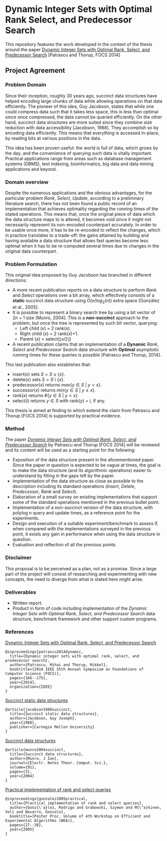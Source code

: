 Dynamic Integer Sets with Optimal Rank Select, and Predecessor Search
============
This repository features the work developed in the context of the thesis around the paper [Dynamic Integer Sets with Optimal Rank, Select, and Predecessor Search](https://arxiv.org/pdf/1408.3045) [Patrascu and Thorup, FOCS 2014]

## Project Agreement
### Problem Domain
Since their inception, roughly 30 years ago, succinct data structures have helped encoding large chunks of data while allowing operations on that data efficiently. The pioneer of this idea, Guy Jacobson, states that while one could compress data such that it takes less space, this is less than optimal since once compressed, the data cannot be queried efficiently. On the other hand, succinct data structures are more suited since they combine size reduction with data accessibility [Jacobson, 1988]. They accomplish so by encoding data efficiently. This means that everything is accessed in-place, by reading bits at various positions in the data.

This idea has been proven useful: the world is full of data, which grows by the day, and the convenience of querying such data is vitally important. Practical applications range from areas such as database management systems (DBMS), text indexing, bioinformatics, big data and data mining applications and beyond.

### Domain overview
Despite the numerous applications and the obvious advantages, for the particular problem _Rank_, _Select_, _Update_, according to a preliminary literature search, there has not been found a public record of an implementation that achieves optimality regarding the running times of the stated operations. This means that, once the original piece of data which the data structure maps to is altered, it becomes void since it might not necessarily represent its non-encoded counterpart accurately. In order to be usable once more, it has to be re-encoded to reflect the changes, which in practice translates to a trade-off: the gains attained by building and having available a data structure that allows fast queries become less optimal when it has to be re-computed several times due to changes in the original data counterpart.

### Problem Formulation
This original idea proposed by Guy Jacobson has branched in different directions:
- A more recent publication reports on a data structure to perform _Rank_ and _Select_ operations over a bit array, which effectively consists of a **static** succinct data structure using $O(n/log_2(n))$ extra space [González et al., 2005].
- It is possible to represent a binary search tree by using a bit vector of $2n+1$ size [Munro, 2004]. This is a **non-succinct** approach to the problem, but once the tree is represented by such bit vector, querying:
    - Left child ($x$) = $2$ rank($x$).
    - Right child ($x$) = $2$ rank($x$)$+1$.
    - Parent ($x$) = select($\lfloor x/2 \rfloor$)
- A recent publication claims that an implementation of a **Dynamic** _Rank_, _Select_ and _Predecessor Search_ data structure with **Optimal** asymptotic running times for these queries is possible [Patrascu and Thorup, 2014].

This last publication also establishes that: 
- insert($x$) sets $S=S \cup \{x\}$.
- delete($x$) sets $S=S \setminus \{x\}$.
- predecessor($x$) returns $max\{y\in S\ |\ y < x\}$.
- successor($x$) returns $min\{y\in S\ |\ y \geq x\}$.
- rank($x$) returns $\#\{y\in S\ |\ y < x\}$.
- select($i$) returns $y \in S$ with rank($y$) = $i$, if any.

This thesis is aimed at finding to which extend the claim from Patrascu and Thorup [FOCS 2014] is supported by practical evidence.

### Method
The paper _[Dynamic Integer Sets with Optimal Rank, Select, and Predecessor Search](https://arxiv.org/pdf/1408.3045)_ by Patrascu and Thorup [FOCS 2014] will be reviewed and its content will be used as a starting point for the following:
- Exposition of the data structure present in the aforementioned paper. Since the paper in question is expected to be vague at times, the goal is to make the data structure (and its algorithmic operations) easier to understand by filling in the gaps left by the paper.
- Implementation of the data structure as close as possible to the description including its standard operations (_Insert_, _Delete_, _Predecessor_, _Rank_ and _Select_).
- Elaboration of a small survey on existing implementations that support some of the standard operations mentioned in the previous bullet point.
- Implementation of a non-succinct version of the data structure, with polylog n query and update times, as a reference point for the experiments.
- Design and execution of a suitable experiment/benchmark to assess if, when compared with the implementations surveyed in the previous point, it exists any gain in performance when using the data structure in question.
- Evaluation and reflection of all the previous points.

### Disclaimer
This proposal is to be perceived as a plan, not as a promise. Since a large part of the project will consist of researching and experimenting with new concepts, the need to diverge from what is stated here might arise.

### Deliverables
- Written report.
- Product in form of code including implementation of the _Dynamic Integer Sets with Optimal Rank, Select, and Predecessor Search_ data structure, benchmark framework and other support custom programs.

### References
[Dynamic Integer Sets with Optimal Rank, Select, and Predecessor Search](https://arxiv.org/pdf/1408.3045)
```
@inproceedings{patrascu2014dynamic,
  title={Dynamic integer sets with optimal rank, select, and predecessor search},
  author={Patrascu, Mihai and Thorup, Mikkel},
  booktitle={2014 IEEE 55th Annual Symposium on Foundations of Computer Science (FOCS)},
  pages={166--175},
  year={2014},
  organization={IEEE}
}
```


[Succinct static data structures](https://dl.acm.org/doi/book/10.5555/915547)
```
@article{jacobson1988succinct,
  title={Succinct static data structures},
  author={Jacobson, Guy Joseph},
  year={1988},
  publisher={Carnegie Mellon University}
}
```


[Succinct data structures](https://pdfs.semanticscholar.org/b1ab/54f86325760d74d88aa1619b7fa4712637d6.pdf)
```
@article{munro2004succinct,
  title={Succinct data structures},
  author={Munro, J Ian},
  journal={Electr. Notes Theor. Comput. Sci.},
  volume={91},
  pages={3},
  year={2004}
}
```


[Practical implementation of rank and select queries](http://personales.dcc.uchile.cl/~gnavarro/ps/wea05.pdf)
```
@inproceedings{gonzalez2005practical,
  title={Practical implementation of rank and select queries},
  author={Gonz{\'a}lez, Rodrigo and Grabowski, Szymon and M{\"a}kinen, Veli and Navarro, Gonzalo},
  booktitle={Poster Proc. Volume of 4th Workshop on Efficient and Experimental Algorithms (WEA)},
  pages={27--38},
  year={2005}
}
```